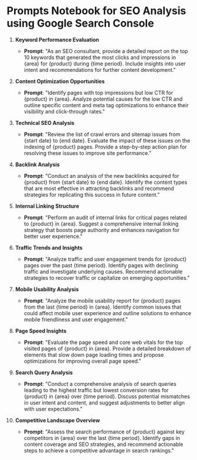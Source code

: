 # Prompts Notebook for SEO Analysis using Google Search Console

1. **Keyword Performance Evaluation**
   - **Prompt**: "As an SEO consultant, provide a detailed report on the top 10 keywords that generated the most clicks and impressions in {area} for {product} during {time period}. Include insights into user intent and recommendations for further content development."

2. **Content Optimization Opportunities**
   - **Prompt**: "Identify pages with top impressions but low CTR for {product} in {area}. Analyze potential causes for the low CTR and outline specific content and meta tag optimizations to enhance their visibility and click-through rates."

3. **Technical SEO Analysis**
   - **Prompt**: "Review the list of crawl errors and sitemap issues from {start date} to {end date}. Evaluate the impact of these issues on the indexing of {product} pages. Provide a step-by-step action plan for resolving these issues to improve site performance."

4. **Backlink Analysis**
   - **Prompt**: "Conduct an analysis of the new backlinks acquired for {product} from {start date} to {end date}. Identify the content types that are most effective in attracting backlinks and recommend strategies for replicating this success in future content."

5. **Internal Linking Structure**
   - **Prompt**: "Perform an audit of internal links for critical pages related to {product} in {area}. Suggest a comprehensive internal linking strategy that boosts page authority and enhances navigation for better user experience."

6. **Traffic Trends and Insights**
   - **Prompt**: "Analyze traffic and user engagement trends for {product} pages over the past {time period}. Identify pages with declining traffic and investigate underlying causes. Recommend actionable strategies to recover traffic or capitalize on emerging opportunities."

7. **Mobile Usability Analysis**
   - **Prompt**: "Analyze the mobile usability report for {product} pages from the last {time period} in {area}. Identify common issues that could affect mobile user experience and outline solutions to enhance mobile friendliness and user engagement."

8. **Page Speed Insights**
   - **Prompt**: "Evaluate the page speed and core web vitals for the top visited pages of {product} in {area}. Provide a detailed breakdown of elements that slow down page loading times and propose optimizations for improving overall page speed."

9. **Search Query Analysis**
   - **Prompt**: "Conduct a comprehensive analysis of search queries leading to the highest traffic but lowest conversion rates for {product} in {area} over {time period}. Discuss potential mismatches in user intent and content, and suggest adjustments to better align with user expectations."

10. **Competitive Landscape Overview**
    - **Prompt**: "Assess the search performance of {product} against key competitors in {area} over the last {time period}. Identify gaps in content coverage and SEO strategies, and recommend actionable steps to achieve a competitive advantage in search rankings."
